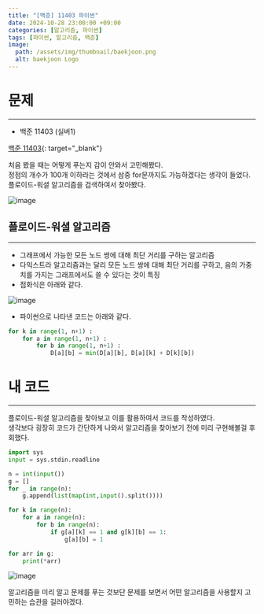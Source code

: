 ```yaml
---
title: "[백준] 11403 파이썬"
date: 2024-10-28 23:00:00 +09:00
categories: [알고리즘, 파이썬]
tags: [파이썬, 알고리즘, 백준]
image:
  path: /assets/img/thumbnail/baekjoon.png
  alt: baekjoon Logo
---
```

# 문제
---
- 백준 11403 (실버1)

[백준 11403](https://www.acmicpc.net/problem/11403){: target="_blank"}

처음 봤을 때는 어떻게 푸는지 감이 안와서 고민해봤다.   
정점의 개수가 100개 이하라는 것에서 삼중 for문까지도 가능하겠다는 생각이 들었다.   
플로이드-워셜 알고리즘을 검색하여서 찾아봤다.  

![image](https://github.com/user-attachments/assets/23f85b69-46d6-4ebb-a5e4-37ee34aba184)

## 플로이드-워셜 알고리즘
---
- 그래프에서 가능한 모든 노드 쌍에 대해 최단 거리를 구하는 알고리즘
- 다익스트라 알고리즘과는 달리 모든 노드 쌍에 대해 최단 거리를 구하고, 음의 가중치를 가지는 그래프에서도 쓸 수 있다는 것이 특징
- 점화식은 아래와 같다.

![image](https://github.com/user-attachments/assets/ea2f3531-ec8f-4e65-89e0-963b78a4b9ba)

- 파이썬으로 나타낸 코드는 아래와 같다.

```python
for k in range(1, n+1) :
    for a in range(1, n+1) :
        for b in range(1, n+1) :
            D[a][b] = min(D[a][b], D[a][k] + D[k][b])
```

# 내 코드
---
플로이드-워셜 알고리즘을 찾아보고 이를 활용하여서 코드를 작성하였다.   
생각보다 굉장히 코드가 간단하게 나와서 알고리즘을 찾아보기 전에 미리 구현해볼걸 후회했다.   
```python
import sys
input = sys.stdin.readline

n = int(input())
g = []
for _ in range(n):
    g.append(list(map(int,input().split())))

for k in range(n):
    for a in range(n):
        for b in range(n):
            if g[a][k] == 1 and g[k][b] == 1:
                g[a][b] = 1

for arr in g:
    print(*arr)
```

![image](https://github.com/user-attachments/assets/26d22f91-67bd-4c77-b0c1-eada0744814c)

알고리즘을 미리 알고 문제를 푸는 것보단 문제를 보면서 어떤 알고리즘을 사용할지 고민하는 습관을 길러야겠다.   
